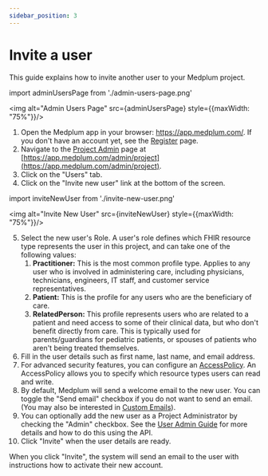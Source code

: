 ```yaml
---
sidebar_position: 3
---
```


# Invite a user

This guide explains how to invite another user to your Medplum project.

import adminUsersPage from './admin-users-page.png'

<img alt="Admin Users Page" src={adminUsersPage} style={{maxWidth: "75%"}}/>

1. Open the Medplum app in your browser: https://app.medplum.com/. If you don't have an account yet, see the [Register](../tutorials/register) page.
2. Navigate to the [Project Admin](https://app.medplum.com/admin/project) page at [https://app.medplum.com/admin/project](https://app.medplum.com/admin/project).
3. Click on the "Users" tab.
4. Click on the "Invite new user" link at the bottom of the screen.

import inviteNewUser from './invite-new-user.png'

<img alt="Invite New User" src={inviteNewUser} style={{maxWidth: "75%"}}/>

5. Select the new user's Role. A user's role defines which FHIR resource type represents the user in this project, and can take one of the following values:
   1. **Practitioner:** This is the most common profile type. Applies to any user who is involved in administering care, including physicians, technicians, engineers, IT staff, and customer service representatives.
   2. **Patient:** This is the profile for any users who are the beneficiary of care.
   3. **RelatedPerson:** This profile represents users who are related to a patient and need access to some of their clinical data, but who don't benefit directly from care. This is typically used for parents/guardians for pediatric patients, or spouses of patients who aren't being treated themselves.
6. Fill in the user details such as first name, last name, and email address.
7. For advanced security features, you can configure an [AccessPolicy](/docs/access/access-policies). An AccessPolicy allows you to specify which resource types users can read and write.
8. By default, Medplum will send a welcome email to the new user. You can toggle the "Send email" checkbox if you do not want to send an email. (You may also be interested in [Custom Emails](/docs/user-management/custom-emails)).
9. You can optionally add the new user as a Project Administrator by checking the "Admin" checkbox. See the [User Admin Guide](https://www.medplum.com/docs/user-management#user-administration-via-medplum-app) for more details and how to do this using the API.
10. Click "Invite" when the user details are ready.

When you click "Invite", the system will send an email to the user with instructions how to activate their new account.
